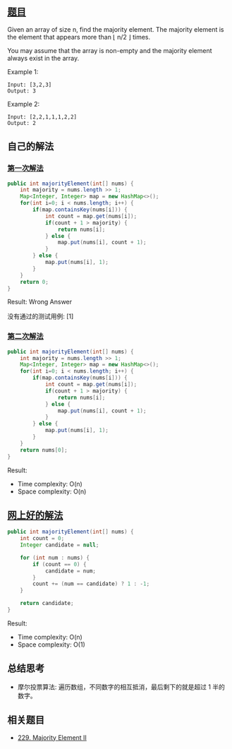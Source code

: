 ## [题目](https://leetcode.com/problems/majority-element/)
Given an array of size n, find the majority element. The majority element is the element that appears more than ⌊ n/2 ⌋ times.

You may assume that the array is non-empty and the majority element always exist in the array.

Example 1:
```
Input: [3,2,3]
Output: 3
```
Example 2:
```
Input: [2,2,1,1,1,2,2]
Output: 2
```

## 自己的解法
### [第一次解法](https://leetcode.com/submissions/detail/426283405/)
```java
public int majorityElement(int[] nums) {
    int majority = nums.length >> 1;
    Map<Integer, Integer> map = new HashMap<>();
    for(int i=0; i < nums.length; i++) {
        if(map.containsKey(nums[i])) {
            int count = map.get(nums[i]);
            if(count + 1 > majority) {
                return nums[i];
            } else {
                map.put(nums[i], count + 1);
            }
        } else {
            map.put(nums[i], 1);
        }
    }
    return 0;
}
```

Result: Wrong Answer

没有通过的测试用例: [1]

### [第二次解法](https://leetcode.com/submissions/detail/426284557/)
```java
public int majorityElement(int[] nums) {
    int majority = nums.length >> 1;
    Map<Integer, Integer> map = new HashMap<>();
    for(int i=0; i < nums.length; i++) {
        if(map.containsKey(nums[i])) {
            int count = map.get(nums[i]);
            if(count + 1 > majority) {
                return nums[i];
            } else {
                map.put(nums[i], count + 1);
            }
        } else {
            map.put(nums[i], 1);
        }
    }
    return nums[0];
}
```

Result:
- Time complexity: O(n)
- Space complexity: O(n)

## [网上好的解法](https://leetcode.com/problems/majority-element/solution/)
```java
public int majorityElement(int[] nums) {
    int count = 0;
    Integer candidate = null;

    for (int num : nums) {
        if (count == 0) {
            candidate = num;
        }
        count += (num == candidate) ? 1 : -1;
    }

    return candidate;
}
```

Result:
- Time complexity: O(n)
- Space complexity: O(1)

## 总结思考
- 摩尔投票算法: 遍历数组，不同数字的相互抵消，最后剩下的就是超过 1 半的数字。

## 相关题目
- [229. Majority Element II](/array/medium/229.Majority_Element_II.md)
